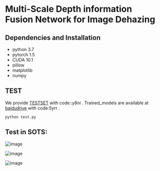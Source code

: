 # Multi-Scale Depth information Fusion Network for Image Dehazing

## Dependencies and Installation

- python 3.7
- pytorch 1.5
- CUDA 10.1
- pillow
- matplotlib
- numpy

## TEST
We provide [TESTSET](https://pan.baidu.com/s/1Rkj-lskGT2UmWFoOtPeNmw) with code::y8ni .
Trained_models are available at [baidudrive](https://pan.baidu.com/s/1lLI-FEZAnqacpTV5nJ6K-w) with code:5yrr .

`python test.py`


## Test in SOTS:
![image](https://github.com/CCECfgd/MSDFN/blob/master/fig/indoor.jpg)

![image](https://github.com/CCECfgd/MSDFN/blob/master/fig/outdoor.jpg)

![image](https://github.com/CCECfgd/MSDFN/blob/master/fig/real.jpg)
